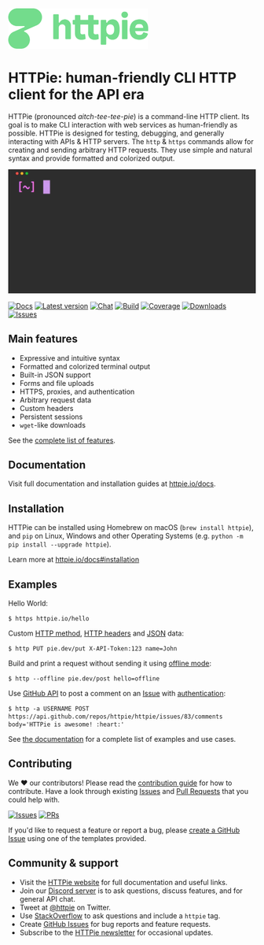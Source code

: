 <br/>


<a href="https://httpie.io" target="blank_"><img width="285" alt="HTTPie" src="docs/httpie-logo.svg"></a>

# HTTPie: human-friendly CLI HTTP client for the API era

HTTPie (pronounced _aitch-tee-tee-pie_) is a command-line HTTP client.
Its goal is to make CLI interaction with web services as human-friendly as possible.
HTTPie is designed for testing, debugging, and generally interacting with APIs & HTTP servers.
The `http` & `https` commands allow for creating and sending arbitrary HTTP requests.
They use simple and natural syntax and provide formatted and colorized output.

<img src="docs/httpie-animation.gif" width="600"/>

[![Docs](https://img.shields.io/badge/stable%20docs-httpie.org%2Fdocs-brightgreen?style=flat&color=%234B78E6&label=Documentation)](https://httpie.org/docs)
[![Latest version](https://img.shields.io/pypi/v/httpie.svg?style=flat&label=Latest%20stable%20version&color=%23FA9BFA&logo=&logoColor=white)](https://pypi.python.org/pypi/httpie)
[![Chat](https://img.shields.io/badge/chat-on%20Discord-brightgreen?style=flat&logo=discord&label=Chat%20on&color=%23B464F0)](https://httpie.io/chat)
[![Build](https://img.shields.io/github/workflow/status/httpie/httpie/Build?color=%2373DC8C&label=Build&logo=github)](https://github.com/httpie/httpie/actions)
[![Coverage](https://img.shields.io/codecov/c/github/httpie/httpie?style=flat&label=Coverage&color=%237D7D7D&logo=codecov)](https://codecov.io/gh/httpie/httpie)
[![Downloads](https://img.shields.io/pypi/dm/httpie?color=%23DBDE52&label=Downloads&logo=python)](https://pepy.tech/project/httpie)
[![Issues](https://img.shields.io/github/issues/httpie/httpie?style=flat&color=%23FFA24E&label=Issues&logo=github)](https://github.com/httpie/httpie/issues)

## Main features

- Expressive and intuitive syntax
- Formatted and colorized terminal output
- Built-in JSON support
- Forms and file uploads
- HTTPS, proxies, and authentication
- Arbitrary request data
- Custom headers
- Persistent sessions
- `wget`-like downloads

See the [complete list of features](https://httpie.io/docs).

## Documentation

Visit full documentation and installation guides at [httpie.io/docs](https://httpie.io/docs).

## Installation

HTTPie can be installed using Homebrew on macOS (`brew install httpie`), and `pip` on Linux, Windows and other Operating Systems (e.g. `python -m pip install --upgrade httpie`).

Learn more at [httpie.io/docs#installation](https://httpie.io/docs#installation)

## Examples

Hello World:

```
$ https httpie.io/hello
```

Custom [HTTP method](https://httpie.io/docs#http-method), [HTTP headers](https://httpie.io/docs#http-headers) and [JSON](https://httpie.io/docs#json) data:

```
$ http PUT pie.dev/put X-API-Token:123 name=John
```

Build and print a request without sending it using [offline mode](https://httpie.io/docs#offline-mode):

```
$ http --offline pie.dev/post hello=offline
```

Use [GitHub API](https://developer.github.com/v3/issues/comments/#create-a-comment) to post a comment on an [Issue](https://github.com/httpie/httpie/issues/83) with [authentication](https://httpie.io/docs#authentication):

```
$ http -a USERNAME POST https://api.github.com/repos/httpie/httpie/issues/83/comments body='HTTPie is awesome! :heart:'
```

See [the documentation](https://httpie.io/docs) for a complete list of examples and use cases.

## Contributing

We ♥️ our contributors! Please read the [contribution guide](https://github.com/httpie/httpie/blob/master/CONTRIBUTING.md) for how to contribute.
Have a look through existing [Issues](https://github.com/httpie/httpie/issues) and [Pull Requests](https://github.com/httpie/httpie/pulls) that you could help with.

[![Issues](https://img.shields.io/github/issues/httpie/httpie?style=flat&color=%23FFA24E&label=Issues&logo=github)](https://github.com/httpie/httpie/issues)
[![PRs](https://img.shields.io/github/issues-pr/httpie/httpie?color=%23FA9BFA&label=Pull%20Requests&logo=github)](https://github.com/httpie/httpie/pulls)

If you'd like to request a feature or report a bug, please [create a GitHub Issue](https://github.com/httpie/httpie/issues) using one of the templates provided.

## Community & support

- Visit the [HTTPie website](https://httpie.io) for full documentation and useful links.
- Join our [Discord server](https://httpie.io/chat) is to ask questions, discuss features, and for general API chat.
- Tweet at [@httpie](https://twitter.com/httpie) on Twitter.
- Use [StackOverflow](https://stackoverflow.com/questions/tagged/httpie) to ask questions and include a `httpie` tag.
- Create [GitHub Issues](https://github.com/httpie/httpie/issues) for bug reports and feature requests.
- Subscribe to the [HTTPie newsletter](https://httpie.io) for occasional updates.
